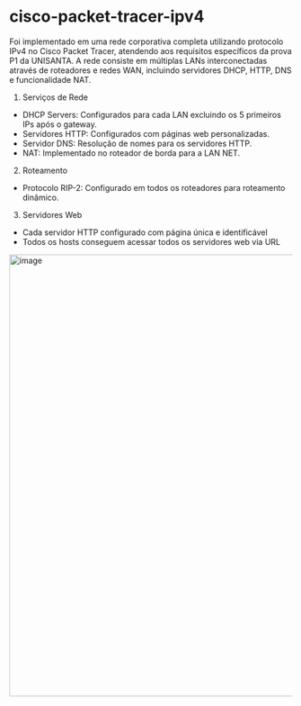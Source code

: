 # cisco-packet-tracer-ipv4
Foi implementado em uma rede corporativa completa utilizando protocolo IPv4 no Cisco Packet Tracer, atendendo aos requisitos específicos da prova P1 da UNISANTA. A rede consiste em múltiplas LANs interconectadas através de roteadores e redes WAN, incluindo servidores DHCP, HTTP, DNS e funcionalidade NAT.

1. Serviços de Rede
  - DHCP Servers: Configurados para cada LAN excluindo os 5 primeiros IPs após o gateway.
  - Servidores HTTP: Configurados com páginas web personalizadas.
  - Servidor DNS: Resolução de nomes para os servidores HTTP.
  - NAT: Implementado no roteador de borda para a LAN NET.

2. Roteamento
  - Protocolo RIP-2: Configurado em todos os roteadores para roteamento dinâmico.

3. Servidores Web
  - Cada servidor HTTP configurado com página única e identificável
  - Todos os hosts conseguem acessar todos os servidores web via URL

<img width="1595" height="785" alt="image" src="https://github.com/user-attachments/assets/ca2c141b-5a8a-4a00-ae6c-ccb9cb2c0c58" />

